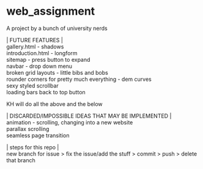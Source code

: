 # web_assignment
A project by a bunch of university nerds

|	FUTURE FEATURES		|   
gallery.html - shadows  
introduction.html - longform  
sitemap - press button to expand  
navbar - drop down menu  
broken grid layouts - little bibs and bobs  
rounder corners for pretty much everything - dem curves  
sexy styled scrollbar  
loading bars
back to top button 

KH will do all the above and the below
  
| DISCARDED/IMPOSSIBLE IDEAS THAT MAY BE IMPLEMENTED	|  
animation - scrolling, changing into a new website  
parallax scrolling  
seamless page transition  
  
| steps for this repo |  
new branch for issue > fix the issue/add the stuff > commit > push > delete that branch  
